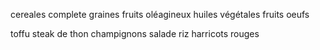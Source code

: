 
cereales complete
graines
fruits oléagineux
huiles végétales
fruits
oeufs

toffu
steak de thon
champignons
salade
riz
harricots rouges
